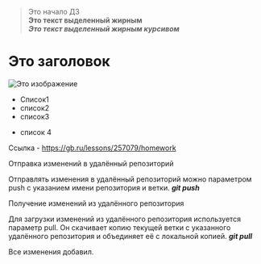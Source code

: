 > Это начало ДЗ  
**Это текст выделенный жирным**  
***Это текст выделенный жирным курсивом***
# Это заголовок  
![Это изображение](TranscodedWallpaper.jpg)  
* Список1
* список2
* список3 
+ список 4

Ссылка - https://gb.ru/lessons/257079/homework  

Отправка изменений в удалённый репозиторий

Отправлять изменения в удалённый репозиторий можно параметром push с указанием имени репозитория и ветки. ***git push***

Получение изменений из удалённого репозитория

Для загрузки изменений из удалённого репозитория используется параметр pull. Он скачивает копию текущей ветки с указанного удалённого репозитория и объединяет её с локальной копией. ***git pull***

Все изменения добавил.
